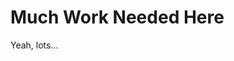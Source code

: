 Much Work Needed Here
================================================================================
Yeah, lots...
